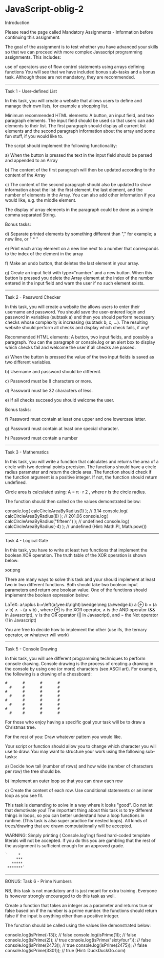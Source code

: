 # JavaScript-oblig-2

Introduction

Please read the page called Mandatory Assignments - Information before continuing this assignment.

The goal of the assignment is to test whether you have advanced your skills so that we can proceed with more complex Javascript programming assignments. This includes:

use of operators
use of flow control statements 
using arrays
defining functions 
You will see that we have included bonus sub-tasks and a bonus task. Although these are not mandatory, they are recommended.  

______________________________

 

Task 1 - User-defined List

In this task, you will create a website that allows users to define and manage their own lists, for example a shopping list. 

Minimum recommended HTML elements:  A button, an input field, and two paragraph elements. The input field should be used so that users can add elements to their list. The first paragraph should display all current list elements and the second paragraph information about the array and some fun stuff, if you would like to.  

The script should implement the following functionality:

a) When the button is pressed the text in the input field should be parsed and appended to an Array 

b) The content of the first paragraph will then be updated according to the content of the Array

c) The content of the second paragraph should also be updated to show information about the list: the first element, the last element, and the number of elements in the Array. You can also add other information if you would like, e.g. the middle element. 

The display of array elements in the paragraph could be done as a simple comma separated String.  

Bonus tasks:

d) Separate printed elements by something different than "," for example; a new line, or " * " 

e) Print each array element on a new line next to a number that corresponds to the index of the element in the array

f) Make an undo button, that deletes the last element in your array.

g) Create an input field with type="number" and a new button. When this button is pressed you delete the Array element at the index of the number entered in the input field and warn the user if no such element exists.


______________________________

 

Task 2 - Password Checker

In this task, you will create a website the allows users to enter their username and password. You should save the user-entered login and password in variables (subtask a) and then you should  perform necessary checks whose complexity is increasing (subtask b, c, ...). The resulting website should perform all checks and display which check fails, if any!

Recommended HTML elements: A button, two input fields, and possibly a paragraph. You can the paragraph or console.log or an alert box to display which checks fail and welcome the user if all checks are passed. 

a) When the button is pressed the value of the two input fields is saved as two different variables.

b) Username and password should be different.

c) Password must be 8 characters or more.

d) Password must be 32 characters of less.

e) If all checks succeed you should welcome the user. 

Bonus tasks:

f) Password must contain at least one  upper and one  lowercase letter.

g) Password must contain at least one special character.

h) Password must contain a number

______________________________

 

Task 3 - Mathematics

In this task, you will write a function that calculates and returns the area of a circle with two decimal points precision. The functions should have a circle radius parameter and return the circle area. The function should check if the function argument is a positive integer. If not,  the function should return undefined.

Circle area is calculated using:
A = π ⋅ r 2
, where r is the circle radius. 

The function should then called on the values demonstrated below:

console.log( calcCircleAreaByRadius(1) ); // 3.14
console.log( calcCircleAreaByRadius(8) ); // 201.06
console.log( calcCircleAreaByRadius("fifteen") ); // undefined
console.log( calcCircleAreaByRadius(-4) ); // undefined
(Hint: Math.PI, Math.pow())

______________________________

 

Task 4 - Logical Gate

In this task, you have to write at least two functions that implement the boolean XOR operation. The truth table of the XOR operation is shown below:

xor.png

 

There are many ways to solve this task and your should implement at least two in two different functions. Both should take two boolean input parameters and return one boolean value. One of the functions should implement the boolean expression below:

LaTeX: a\:\oplus b\:=\left(a\:\vee\:b\right)\:\wedge\:\neg (a\:\wedge\:b)
a ⊕ b = (a ∨ b) ∧ ¬ (a ∧ b)
, where ⊕ is the XOR operator,
∧ is the AND operator (&& in Javascript),
∨ is the OR operator (|| in Javascript), and 
¬ the Not operator (! in Javascript)

You are free to decide how to implement the other (use ifs, the ternary operator, or whatever will work) 

______________________________

 

Task 5 - Console Drawing

In this task, you will use different programming techniques to perform console drawing. Console drawing is the process of creating a drawing in the console by using one (or more) characters (see ASCII art). For example, the following is a drawing of a chessboard:

 
```
#		#		#		#	
  #		#		#		#
#		#		#		#	
  #		#		#		#
#		#		#		#	
  #		#		#		#
#		#		#		#	
  #		#		#		#
```

For those who enjoy having a specific goal your task will be to draw a Christmas tree. 

For the rest of you: Draw whatever pattern you would like.

Your script or function should allow you to change which character you will use to draw. You may want to structure your work using the following sub-tasks:

a) Decide how tall (number of rows) and how wide (number of characters per row) the tree should be.

b) Implement an outer loop so that you can draw each row

c) Create the content of each row. Use conditional statements or an inner loop as you see fit.

This task is demanding to solve in a way where it looks "good". Do not let that demotivate you! The important thing about this task is to try different things in loops, so you can better understand how a loop functions in runtime. (This task is also super practice for nested loops). All kinds of trees/drawing that are drawn computationally will be accepted. 

WARNING: Simply printing ( Console.log'ing) fixed hard-coded template literals will not be accepted. If you do this you are gambling that the rest of the assignment  is sufficient enough for an approved grade.

```
`     * 
     *** 
   ***** 
 *******`
```

______________________________

 

BONUS: Task 6 - Prime Numbers

NB, this task is not mandatory and is just meant for extra training. Everyone is however strongly encouraged to do this task as well.

Create a function that takes an integer as a parameter and returns true or false based on if the number is a prime number. the functions should return false if the input is anything other than a positive integer.

The function should be called using the values like demonstrated below:

console.log(isPrime(-13)); // false
console.log(isPrime(1)); // false
console.log(isPrime(2)); // true
console.log(isPrime("sixtyfour")); // false
console.log(isPrime(2473)); // true
console.log(isPrime(2475)); // false
console.log(isPrime(3301)); // true
(Hint: DuckDuckGo.com)
